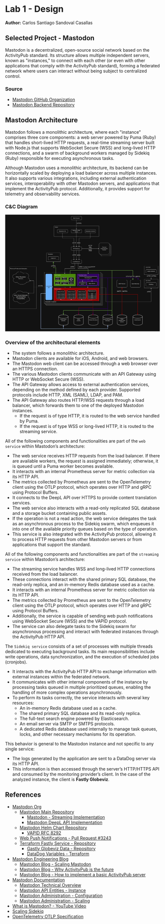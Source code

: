 # Lab 1 - Design

**Author:** Carlos Santiago Sandoval Casallas

## Selected Project - Mastodon

Mastodon is a decentralized, open-source social network based on the ActivityPub standard. Its structure allows multiple independent servers, known as "instances," to connect with each other (or even with other applications that comply with the ActivityPub standard), forming a federated network where users can interact without being subject to centralized control.

### Source

- [Mastodon GitHub Organization](https://github.com/mastodon)
- [Mastodon Backend Repository](https://github.com/mastodon/mastodon)

## Mastodon Architecture

Mastodon follows a monolithic architecture, where each "instance" comprises three core components: a web server powered by Puma (Ruby) that handles short-lived HTTP requests, a real-time streaming server built with Node.js that supports WebSocket Secure (WSS) and long-lived HTTP connections, and a swarm of background workers managed by Sidekiq (Ruby) responsible for executing asynchronous tasks.

Although Mastodon uses a monolithic architecture, its backend can be horizontally scaled by deploying a load balancer across multiple instances. It also supports various integrations, including external authentication services, interoperability with other Mastodon servers, and applications that implement the ActivityPub protocol. Additionally, it provides support for telemetry and observability services.

### C&C Diagram

![Mastodon Architecture C&C](./1000790737_c&c.png "Mastodon Arch Diagram")

### Overview of the architectural elements

- The system follows a monolithic architecture.
- Mastodon clients are available for iOS, Android, and web browsers.
- The Mastodon web client can be accessed through a web browser over an HTTPS connection.
- The various Mastodon clients communicate with an API Gateway using HTTP or WebSocket Secure (WSS).
- The API Gateway allows access to external authentication services, depending on the method defined by each provider. Supported protocols include HTTP, XML (SAML), LDAP, and PAM.
- The API Gateway also routes HTTP/WSS requests through a load balancer, which forwards them to one of the deployed Mastodon instances.
  - If the request is of type HTTP, it is routed to the web service handled by Puma.
  - If the request is of type WSS or long-lived HTTP, it is routed to the streaming service.

All of the following components and functionalities are part of the `web service` within Mastodon’s architecture:

- The web service receives HTTP requests from the load balancer. If there are available workers, the request is assigned immediately; otherwise, it is queued until a Puma worker becomes available.
- It interacts with an internal Prometheus server for metric collection via its HTTP API.
- The metrics collected by Prometheus are sent to the OpenTelemetry client using the OTLP protocol, which operates over HTTP and gRPC using Protocol Buffers.
- It connects to the DeepL API over HTTPS to provide content translation services.
- The web service also interacts with a read-only replicated SQL database and a storage bucket containing public assets.
- If the operation is not a read action, the web service delegates the task as an asynchronous process to the Sidekiq swarm, which enqueues it into one of the available priority queues based on the type of operation.
- This service is also integrated with the ActivityPub protocol, allowing it to process HTTP requests from other Mastodon servers or from applications that support the standard.

All of the following components and functionalities are part of the `streaming service` within Mastodon’s architecture:

- The streaming service handles WSS and long-lived HTTP connections received from the load balancer.
- These connections interact with the shared primary SQL database, the read-only replica, and an in-memory Redis database used as a cache.
- It interacts with an internal Prometheus server for metric collection via its HTTP API.
- The metrics collected by Prometheus are sent to the OpenTelemetry client using the OTLP protocol, which operates over HTTP and gRPC using Protocol Buffers.
- Additionally, the service is capable of sending web push notifications using WebSocket Secure (WSS) and the VAPID protocol.
- The service can also delegate tasks to the Sidekiq swarm for asynchronous processing and interact with federated instances through the ActivityPub HTTP API.

The `Sidekiq service` consists of a set of processes with multiple threads dedicated to executing background tasks. Its main responsibilities include write operations, data synchronization, and the execution of scheduled jobs (cronjobs).

- It interacts with the ActivityPub HTTP API to exchange information with external instances within the federated network.
- It communicates with other internal components of the instance by processing tasks queued in multiple prioritized queues, enabling the handling of more complex operations asynchronously.
- To perform its tasks correctly, the service interacts with several key resources:
  - An in-memory Redis database used as a cache.
  - The shared primary SQL database and its read-only replica.
  - The full-text search engine powered by Elasticsearch.
  - An email server via SMTP or SMTPS protocols.
  - A dedicated Redis database used internally to manage task queues, locks, and other necessary mechanisms for its operation.

This behavior is general to the Mastodon instance and not specific to any single service:

- The logs generated by the application are sent to a DataDog server via its HTTP API.
- This information is then accessed through the server’s HTTP/HTTPS API and consumed by the monitoring provider’s client. In the case of the analyzed instance, the client is **Fastly Globeviz**.

## References

- [Mastodon Org](https://github.com/mastodon)
  - [Mastodon Main Repository](https://github.com/mastodon/mastodon)
    - [Mastodon - Streaming Implementation](https://github.com/mastodon/mastodon/blob/main/streaming/index.js#L103)
    - [Mastodon DeepL API Implementation](https://github.com/mastodon/mastodon/blob/5f87ae101c5e0e940e148d493eaac1ce31fe24c1/app/lib/translation_service/deepl.rb#L3)
  - [Mastodon Helm Chart Repository](https://github.com/mastodon/chart/blob/main/Chart.yaml#L26)
    - [VAPID RFC 8292](https://datatracker.ietf.org/doc/html/rfc8292)
  - [Web Push Notifications - Pull Request #3243](https://github.com/mastodon/mastodon/pull/3243)
  - [Terraform Fastly Service - Repository](https://github.com/mastodon/terraform-fastly-service)
    - [Gastly Globeviz Data - Repository](https://github.com/mastodon/fastly-globeviz-data)
    - [DataDog Variables - Terraform](https://github.com/mastodon/terraform-fastly-files-service/blob/91fade91cb34844c67fb9f39de0ee238d74bd9ee/variables.tf#L75)
- [Mastodon Engineering Blog](https://blog.joinmastodon.org/categories/engineering/)
  - [Mastodon Blog - Scaling Mastodon](https://blog.joinmastodon.org/2017/04/scaling-mastodon/)
  - [Mastodon Blog - Why ActivityPub is the future](https://blog.joinmastodon.org/2018/06/why-activitypub-is-the-future/)
  - [Mastodon Blog - How to implement a basic ActivityPub server](https://blog.joinmastodon.org/2018/06/how-to-implement-a-basic-activitypub-server/)
- [Mastodon Documentation](https://docs.joinmastodon.org)
  - [Mastodon Technical Overview](https://docs.joinmastodon.org/dev/overview/)
  - [Mastodon API Entities - Instance](https://docs.joinmastodon.org/entities/Instance/#example)
  - [Mastodon Administration - Configuration](https://docs.joinmastodon.org/admin/config/#postgresql)
  - [Mastodon Administration - Scaling](https://docs.joinmastodon.org/admin/scaling/)
- [What is Mastodon? - YouTube Video](https://www.youtube.com/watch?v=IPSbNdBmWKE)
- [Scaling Sidekiq](https://github.com/sidekiq/sidekiq/wiki/Scaling-Sidekiq)
- [OpenTelemetry OTLP Specification](https://opentelemetry.io/docs/specs/otlp/)
